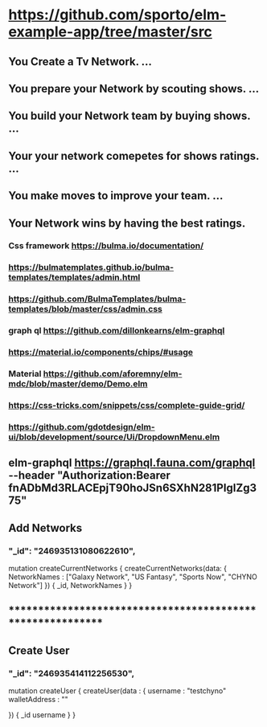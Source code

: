 # https://github.com/sporto/elm-example-app/tree/master/src

## You Create a Tv Network. ...
## You prepare your Network by scouting shows. ...
## You build your Network team by buying shows. ...
## Your your network  comepetes for shows ratings. ...
## You make moves to improve your team. ...
##  Your Network wins by having the best ratings.

### Css framework https://bulma.io/documentation/
### https://bulmatemplates.github.io/bulma-templates/templates/admin.html
### https://github.com/BulmaTemplates/bulma-templates/blob/master/css/admin.css
### graph ql https://github.com/dillonkearns/elm-graphql


### https://material.io/components/chips/#usage
### Material https://github.com/aforemny/elm-mdc/blob/master/demo/Demo.elm
### https://css-tricks.com/snippets/css/complete-guide-grid/
### https://github.com/gdotdesign/elm-ui/blob/development/source/Ui/DropdownMenu.elm

## elm-graphql https://graphql.fauna.com/graphql --header "Authorization:Bearer fnADbMd3RLACEpjT90hoJSn6SXhN281PIgIZg375"

## Add Networks
### "_id": "246935131080622610",
 mutation  createCurrentNetworks {
createCurrentNetworks(data: {
  NetworkNames : ["Galaxy Network", 
    "US Fantasy", 
    "Sports Now", "CHYNO Network"]
})
  {
    _id,
    NetworkNames
  }
}

 



 ## **********************************************************
 ## Create User
 ###  "_id": "246935414112256530",
 mutation  createUser {
createUser(data : {
  username : "testchyno"
  walletAddress : ""
 
  
})
  {
    _id
    username
  }
}
